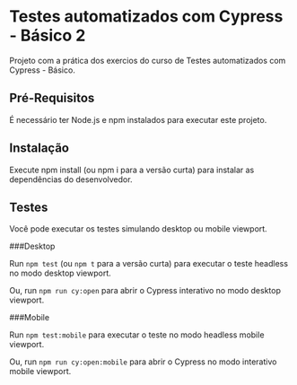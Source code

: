 # Testes automatizados com Cypress - Básico 2

Projeto com a prática dos exercios do curso de Testes automatizados com Cypress - Básico.

## Pré-Requisitos

É necessário ter Node.js e npm instalados para executar este projeto.

## Instalação

Execute npm install (ou npm i para a versão curta) para instalar as dependências do desenvolvedor.

## Testes 

Você pode executar os testes simulando desktop ou mobile viewport.

###Desktop

Run `npm test` (ou `npm t` para a versão curta) para executar o teste headless no modo desktop viewport.

Ou, run `npm run cy:open` para abrir o Cypress interativo no modo desktop viewport.

###Mobile

Run `npm test:mobile` para executar o teste no modo headless mobile viewport.

Ou, run `npm run cy:open:mobile` para abrir o Cypress no modo interativo mobile viewport.



